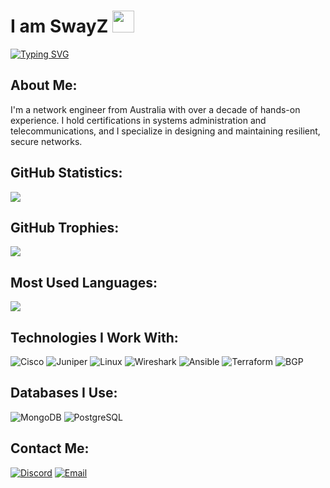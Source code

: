 <h1>I am SwayZ <img src="https://github.com/YaBoiSwayZ/Discord-Guild-Cloner/blob/d1ad96d64a5e5fd46e9d0e3ad863eb255bc749a5/ClonedServers/Miami%20Roleplay%20_%20Releasing%20July%201st!/emojis/6906weed.png" height="35px"></h1>

[![Typing SVG](https://readme-typing-svg.demolab.com?font=Fira+Code&pause=1000&color=A039F7&width=435&lines=Systems+Administration+Specialist;Certified+Network+Engineer)](https://git.io/typing-svg)

<h2>About Me:</h2>
<p>I'm a network engineer from Australia with over a decade of hands-on experience. I hold certifications in systems administration and telecommunications, and I specialize in designing and maintaining resilient, secure networks.</p>

<h2>GitHub Statistics:</h2>
<img src="https://github-readme-stats.vercel.app/api?username=SwayZ&show_icons=true&theme=radical">

<h2>GitHub Trophies:</h2>
<img src="https://github-profile-trophy.vercel.app/?username=SwayZ&rank=SS,S,AAA,AA,A,B,C&row=1">

<h2>Most Used Languages:</h2>
<img src="https://github-readme-stats.vercel.app/api/top-langs/?username=SwayZ&theme=radical&layout=compact">

<h2>Technologies I Work With:</h2>

![Cisco](https://img.shields.io/badge/Cisco-%2300599C.svg?style=for-the-badge&logo=cisco&logoColor=white)
![Juniper](https://img.shields.io/badge/Juniper-%2300599C.svg?style=for-the-badge&logo=juniper&logoColor=white)
![Linux](https://img.shields.io/badge/Linux-%2300599C.svg?style=for-the-badge&logo=linux&logoColor=white)
![Wireshark](https://img.shields.io/badge/Wireshark-%2300599C.svg?style=for-the-badge&logo=wireshark&logoColor=white)
![Ansible](https://img.shields.io/badge/Ansible-%2300599C.svg?style=for-the-badge&logo=ansible&logoColor=white)
![Terraform](https://img.shields.io/badge/Terraform-%2300599C.svg?style=for-the-badge&logo=terraform&logoColor=white)
![BGP](https://img.shields.io/badge/BGP-%2300599C.svg?style=for-the-badge)

<h2>Databases I Use:</h2>

![MongoDB](https://img.shields.io/badge/mongodb-%2300599C.svg?style=for-the-badge&logo=mongodb&logoColor=white)
![PostgreSQL](https://img.shields.io/badge/postgresql-%2300599C.svg?style=for-the-badge&logo=postgresql&logoColor=white)

<h2>Contact Me:</h2>

[![Discord](https://img.shields.io/badge/Discord-%2300599C.svg?logo=discord&logoColor=white&style=for-the-badge)](https://discord.gg/emAYhJmn)
[![Email](https://img.shields.io/badge/Email-%2300599C.svg?logo=gmail&logoColor=white&style=for-the-badge)](mailto:yaboiswayz@gmail.com)
